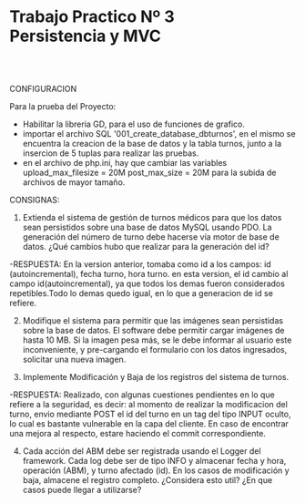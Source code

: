 <h1>Trabajo Practico Nº 3<br>
Persistencia y MVC</h1><br><br>

CONFIGURACION

Para la prueba del Proyecto: 
- Habilitar la libreria GD, para el uso de funciones de grafico.
- importar el archivo SQL '001_create_database_dbturnos', en el mismo se encuentra la creacion
de la base de datos y la tabla turnos, junto a la insercion de 5 tuplas para realizar las pruebas. 
- en el archivo de php.ini, hay que cambiar las variables 
upload_max_filesize = 20M 
post_max_size  = 20M
para la subida de archivos de mayor tamaño.

CONSIGNAS: 

1) Extienda el sistema de gestión de turnos médicos para que los datos sean persistidos sobre
una base de datos MySQL usando PDO. La generación del número de turno debe hacerse vía
motor de base de datos. ¿Qué cambios hubo que realizar para la generación del id?

-RESPUESTA: En la version anterior, tomaba como id a los campos: id (autoincremental), fecha turno, hora turno. 
en esta version, el id cambio al campo id(autoincremental), ya que todos los demas fueron considerados
repetibles.Todo lo demas quedo igual, en lo que a generacion de id se refiere. 

2) Modifique el sistema para permitir que las imágenes sean persistidas sobre la base de datos. El
software debe permitir cargar imágenes de hasta 10 MB. Si la imagen pesa más, se le debe
informar al usuario este inconveniente, y pre-cargando el formulario con los datos ingresados,
solicitar una nueva imagen.

3) Implemente Modificación y Baja de los registros del sistema de turnos.

-RESPUESTA: Realizado, con algunas cuestiones pendientes en lo que refiere a la seguridad, es decir:
al momento de realizar la modificacion del turno, envio mediante POST el id del turno
en un tag del tipo INPUT oculto, lo cual es bastante vulnerable en la capa del cliente. 
En caso de encontrar una mejora al respecto, estare haciendo el commit correspondiente.

4) Cada acción del ABM debe ser registrada usando el Logger del framework. Cada log debe ser
de tipo INFO y almacenar fecha y hora, operación (ABM), y turno afectado (id). En los casos de
modificación y baja, almacene el registro completo. ¿Considera esto util? ¿En que casos puede
llegar a utilizarse?


